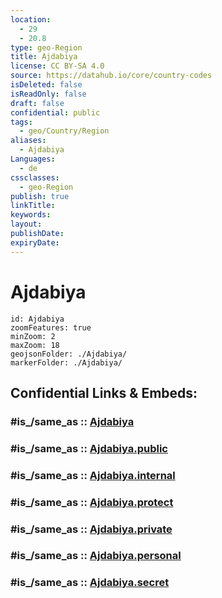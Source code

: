 ```yaml
---
location:
  - 29
  - 20.8
type: geo-Region
title: Ajdabiya
license: CC BY-SA 4.0
source: https://datahub.io/core/country-codes
isDeleted: false
isReadOnly: false
draft: false
confidential: public
tags:
  - geo/Country/Region
aliases:
  - Ajdabiya
Languages:
  - de
cssclasses:
  - geo-Region
publish: true
linkTitle:
keywords:
layout:
publishDate:
expiryDate:
---
```


# Ajdabiya

```leaflet
id: Ajdabiya
zoomFeatures: true 
minZoom: 2 
maxZoom: 18
geojsonFolder: ./Ajdabiya/
markerFolder: ./Ajdabiya/
```


## Confidential Links & Embeds: 

### #is_/same_as :: [Ajdabiya](/_Standards/Earth/Continent/Africa/Africa~North/Libya/Districs~Libya/Ajdabiya.md) 

### #is_/same_as :: [Ajdabiya.public](/_public/Earth/Continent/Africa/Africa~North/Libya/Districs~Libya/Ajdabiya.public.md) 

### #is_/same_as :: [Ajdabiya.internal](/_internal/Earth/Continent/Africa/Africa~North/Libya/Districs~Libya/Ajdabiya.internal.md) 

### #is_/same_as :: [Ajdabiya.protect](/_protect/Earth/Continent/Africa/Africa~North/Libya/Districs~Libya/Ajdabiya.protect.md) 

### #is_/same_as :: [Ajdabiya.private](/_private/Earth/Continent/Africa/Africa~North/Libya/Districs~Libya/Ajdabiya.private.md) 

### #is_/same_as :: [Ajdabiya.personal](/_personal/Earth/Continent/Africa/Africa~North/Libya/Districs~Libya/Ajdabiya.personal.md) 

### #is_/same_as :: [Ajdabiya.secret](/_secret/Earth/Continent/Africa/Africa~North/Libya/Districs~Libya/Ajdabiya.secret.md)

